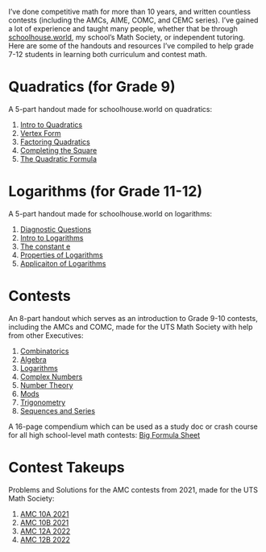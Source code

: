 I’ve done competitive math for more than 10 years, and written countless contests (including the AMCs, AIME, COMC, and CEMC series). I’ve gained a lot of experience and taught many people, whether that be through [schoolhouse.world](https://schoolhouse.world/), my school’s Math Society, or independent tutoring. Here are some of the handouts and resources I’ve compiled to help grade 7-12 students in learning both curriculum and contest math.
# Quadratics (for Grade 9)
A 5-part handout made for schoolhouse.world on quadratics:
1. [Intro to Quadratics](https://zhaju.github.io/Math/quadratics/1_Intro_to_Parabolas.pdf)
2. [Vertex Form](https://zhaju.github.io/Math/quadratics/2_Vertex_Form.pdf)
3. [Factoring Quadratics](https://zhaju.github.io/Math/quadratics/3_Factoring_Quadratics.pdf)
4. [Completing the Square](https://zhaju.github.io/Math/quadratics/4_Completing_the_Square.pdf)
5. [The Quadratic Formula](https://zhaju.github.io/Math/quadratics/5_The_Quadratic_Formula.pdf)
# Logarithms (for Grade 11-12)
A 5-part handout made for schoolhouse.world on logarithms:
1. [Diagnostic Questions](https://zhaju.github.io/Math/logarithms/0_Diagnostic_Questions.pdf)
2. [Intro to Logarithms](https://zhaju.github.io/Math/logarithms/1_Intro_to_Logarithms.pdf)
3. [The constant e](https://zhaju.github.io/Math/logarithms/2_The_constant_e.pdf)
4. [Properties of Logarithms](https://zhaju.github.io/Math/logarithms/3_Logarithm_Properties.pdf)
5. [Applicaiton of Logarithms](https://zhaju.github.io/Math/logarithms/4_Applications_of_Logarithms.pdf)
# Contests
An 8-part handout which serves as an introduction to Grade 9-10 contests, including the AMCs and COMC, made for the UTS Math Society with help from other Executives:
1. [Combinatorics](https://zhaju.github.io/Math/contests/1_Combo.pdf)
2. [Algebra](https://zhaju.github.io/Math/contests/2_Algebra.pdf)
3. [Logarithms](https://zhaju.github.io/Math/contests/3_Logarithms.pdf)
4. [Complex Numbers](https://zhaju.github.io/Math/contests/4_Complex_Numbers.pdf)
5. [Number Theory](https://zhaju.github.io/Math/contests/5_Number_Theory.pdf)
6. [Mods](https://zhaju.github.io/Math/contests/6_Mods.pdf)
7. [Trigonometry](https://zhaju.github.io/Math/contests/7_Trigonometry.pdf)
8. [Sequences and Series](https://zhaju.github.io/Math/contests/8_Sequences_and_Series.pdf)  

A 16-page compendium which can be used as a study doc or crash course for all high school-level math contests: 
[Big Formula Sheet](https://zhaju.github.io/Math/Big_Formula_Sheet.pdf)
# Contest Takeups
Problems and Solutions for the AMC contests from 2021, made for the UTS Math Society:
1. [AMC 10A 2021](https://zhaju.github.io/Math/AMC_10A_2021.pdf)
2. [AMC 10B 2021](https://zhaju.github.io/Math/AMC_10B_2021.pdf)
3. [AMC 12A 2022](https://zhaju.github.io/Math/AMC_12A_2022.pdf)
4. [AMC 12B 2022](https://zhaju.github.io/Math/AMC_12B_2022.pdf)